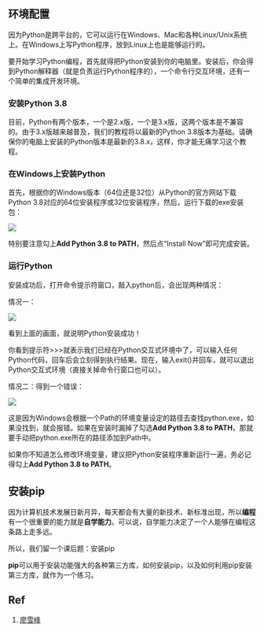 ##  环境配置    


因为Python是跨平台的，它可以运行在Windows、Mac和各种Linux/Unix系统上。在Windows上写Python程序，放到Linux上也是能够运行的。

要开始学习Python编程，首先就得把Python安装到你的电脑里。安装后，你会得到Python解释器（就是负责运行Python程序的），一个命令行交互环境，还有一个简单的集成开发环境。

### 安装Python 3.8
目前，Python有两个版本，一个是2.x版，一个是3.x版，这两个版本是不兼容的。由于3.x版越来越普及，我们的教程将以最新的Python 3.8版本为基础。请确保你的电脑上安装的Python版本是最新的3.8.x，这样，你才能无痛学习这个教程。


###  在Windows上安装Python
首先，根据你的Windows版本（64位还是32位）从Python的官方网站下载Python 3.8对应的64位安装程序或32位安装程序，然后，运行下载的exe安装包：   

![](https://ipic101-1253790954.cos.ap-beijing.myqcloud.com/2022-10-16-l.png)

特别要注意勾上**Add Python 3.8 to PATH**，然后点“Install Now”即可完成安装。  

###  运行Python
安装成功后，打开命令提示符窗口，敲入python后，会出现两种情况：

情况一：    

![](https://ipic101-1253790954.cos.ap-beijing.myqcloud.com/2022-10-16-Snip20221016_23.png)


看到上面的画面，就说明Python安装成功！

你看到提示符>>>就表示我们已经在Python交互式环境中了，可以输入任何Python代码，回车后会立刻得到执行结果。现在，输入exit()并回车，就可以退出Python交互式环境（直接关掉命令行窗口也可以）。

情况二：得到一个错误：  

![](https://ipic101-1253790954.cos.ap-beijing.myqcloud.com/2022-10-16-111040.jpg)  

这是因为Windows会根据一个Path的环境变量设定的路径去查找python.exe，如果没找到，就会报错。如果在安装时漏掉了勾选**Add Python 3.8 to PATH**，那就要手动把python.exe所在的路径添加到Path中。

如果你不知道怎么修改环境变量，建议把Python安装程序重新运行一遍，务必记得勾上**Add Python 3.8 to PATH**。  


##  安装pip  


因为计算机技术发展日新月异，每天都会有大量的新技术、新标准出现，所以**编程**有一个很重要的能力就是**自学能力**。可以说，自学能力决定了一个人能够在编程这条路上走多远。  

所以，我们留一个课后题：安装pip


**pip**可以用于安装功能强大的各种第三方库，如何安装pip，以及如何利用pip安装第三方库，就作为一个练习。







##  Ref  
1. [廖雪峰](https://www.liaoxuefeng.com/wiki/1016959663602400/1016959856222624)

